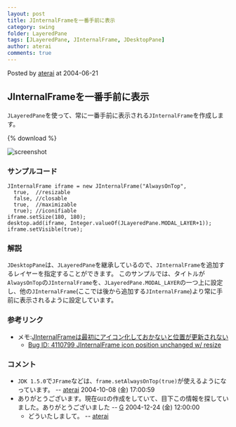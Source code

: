 ```yaml
---
layout: post
title: JInternalFrameを一番手前に表示
category: swing
folder: LayeredPane
tags: [JLayeredPane, JInternalFrame, JDesktopPane]
author: aterai
comments: true
---
```


Posted by [aterai](http://terai.xrea.jp/aterai.html) at 2004-06-21

## JInternalFrameを一番手前に表示
`JLayeredPane`を使って、常に一番手前に表示される`JInternalFrame`を作成します。

{% download %}

![screenshot](https://lh5.googleusercontent.com/_9Z4BYR88imo/TQTO8wLpaZI/AAAAAAAAAdM/mML3cGeQwrg/s800/LayeredPane.png)

### サンプルコード
<pre class="prettyprint"><code>JInternalFrame iframe = new JInternalFrame("AlwaysOnTop",
  true,  //resizable
  false, //closable
  true,  //maximizable
  true); //iconifiable
iframe.setSize(180, 180);
desktop.add(iframe, Integer.valueOf(JLayeredPane.MODAL_LAYER+1));
iframe.setVisible(true);
</code></pre>

### 解説
`JDesktopPane`は、`JLayeredPane`を継承しているので、`JInternalFrame`を追加するレイヤーを指定することができます。
このサンプルでは、タイトルが`AlwaysOnTop`の`JInternalFrame`を、`JLayeredPane.MODAL_LAYER`の一つ上に設定し、他の`JInternalFrame`(ここでは後から追加する`JInternalFrame`)より常に手前に表示されるように設定しています。

### 参考リンク
- メモ:[JInternalFrameは最初にアイコン化しておかないと位置が更新されない](http://d.hatena.ne.jp/tori31001/20060901)
    - [Bug ID: 4110799 JInternalFrame icon position unchanged w/ resize](http://bugs.sun.com/bugdatabase/view_bug.do?bug_id=4110799)

<!-- dummy comment line for breaking list -->

### コメント
- `JDK 1.5.0`で`JFrame`などは、`frame.setAlwaysOnTop(true)`が使えるようになっています。 -- [aterai](http://terai.xrea.jp/aterai.html) 2004-10-08 (金) 17:00:59
- ありがとうございます。現在`GUI`の作成をしていて、目下この情報を探していました。ありがとうございました -- [G](http://terai.xrea.jp/G.html) 2004-12-24 (金) 12:00:00
    - どういたしまして。 -- [aterai](http://terai.xrea.jp/aterai.html)

<!-- dummy comment line for breaking list -->

